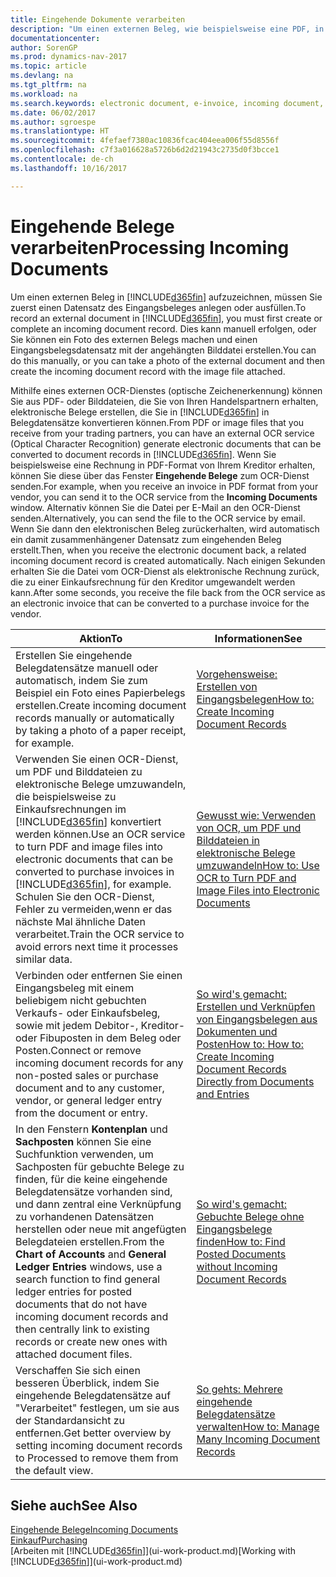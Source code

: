 ```yaml
---
title: Eingehende Dokumente verarbeiten
description: "Um einen externen Beleg, wie beispielsweise eine PDF, in Dynamics NAV aufzuzeichnen, müssen Sie zuerst einen eingehenden Belegdatensatz erstellen oder fertig stellen."
documentationcenter: 
author: SorenGP
ms.prod: dynamics-nav-2017
ms.topic: article
ms.devlang: na
ms.tgt_pltfrm: na
ms.workload: na
ms.search.keywords: electronic document, e-invoice, incoming document, OCR, ecommerce, document exchange, import invoice
ms.date: 06/02/2017
ms.author: sgroespe
ms.translationtype: HT
ms.sourcegitcommit: 4fefaef7380ac10836fcac404eea006f55d8556f
ms.openlocfilehash: c7f3a016628a5726b6d2d21943c2735d0f3bcce1
ms.contentlocale: de-ch
ms.lasthandoff: 10/16/2017

---
```

# <a name="processing-incoming-documents"></a><span data-ttu-id="efb87-103">Eingehende Belege verarbeiten</span><span class="sxs-lookup"><span data-stu-id="efb87-103">Processing Incoming Documents</span></span>
<span data-ttu-id="efb87-104">Um einen externen Beleg in [!INCLUDE[d365fin](includes/d365fin_md.md)] aufzuzeichnen, müssen Sie zuerst einen Datensatz des Eingangsbeleges anlegen oder ausfüllen.</span><span class="sxs-lookup"><span data-stu-id="efb87-104">To record an external document in [!INCLUDE[d365fin](includes/d365fin_md.md)], you must first create or complete an incoming document record.</span></span> <span data-ttu-id="efb87-105">Dies kann manuell erfolgen, oder Sie können ein Foto des externen Belegs machen und einen Eingangsbelegsdatensatz mit der angehängten Bilddatei erstellen.</span><span class="sxs-lookup"><span data-stu-id="efb87-105">You can do this manually, or you can take a photo of the external document and then create the incoming document record with the image file attached.</span></span>

<span data-ttu-id="efb87-106">Mithilfe eines externen OCR-Dienstes (optische Zeichenerkennung) können Sie aus PDF- oder Bilddateien, die Sie von Ihren Handelspartnern erhalten, elektronische Belege erstellen, die Sie in [!INCLUDE[d365fin](includes/d365fin_md.md)] in Belegdatensätze konvertieren können.</span><span class="sxs-lookup"><span data-stu-id="efb87-106">From PDF or image files that you receive from your trading partners, you can have an external OCR service (Optical Character Recognition) generate electronic documents that can be converted to document records in [!INCLUDE[d365fin](includes/d365fin_md.md)].</span></span> <span data-ttu-id="efb87-107">Wenn Sie beispielsweise eine Rechnung in PDF-Format von Ihrem Kreditor erhalten, können Sie diese über das Fenster **Eingehende Belege** zum OCR-Dienst senden.</span><span class="sxs-lookup"><span data-stu-id="efb87-107">For example, when you receive an invoice in PDF format from your vendor, you can send it to the OCR service from the **Incoming Documents** window.</span></span> <span data-ttu-id="efb87-108">Alternativ können Sie die Datei per E-Mail an den OCR-Dienst senden.</span><span class="sxs-lookup"><span data-stu-id="efb87-108">Alternatively, you can send the file to the OCR service by email.</span></span> <span data-ttu-id="efb87-109">Wenn Sie dann den elektronischen Beleg zurückerhalten, wird automatisch ein damit zusammenhängener Datensatz zum eingehenden Beleg erstellt.</span><span class="sxs-lookup"><span data-stu-id="efb87-109">Then, when you receive the electronic document back, a related incoming document record is created automatically.</span></span> <span data-ttu-id="efb87-110">Nach einigen Sekunden erhalten Sie die Datei vom OCR-Dienst als elektronische Rechnung zurück, die zu einer Einkaufsrechnung für den Kreditor umgewandelt werden kann.</span><span class="sxs-lookup"><span data-stu-id="efb87-110">After some seconds, you receive the file back from the OCR service as an electronic invoice that can be converted to a purchase invoice for the vendor.</span></span>

| <span data-ttu-id="efb87-111">Aktion</span><span class="sxs-lookup"><span data-stu-id="efb87-111">To</span></span> | <span data-ttu-id="efb87-112">Informationen</span><span class="sxs-lookup"><span data-stu-id="efb87-112">See</span></span> |
| --- | --- |
| <span data-ttu-id="efb87-113">Erstellen Sie eingehende Belegdatensätze manuell oder automatisch, indem Sie zum Beispiel ein Foto eines Papierbelegs erstellen.</span><span class="sxs-lookup"><span data-stu-id="efb87-113">Create incoming document records manually or automatically by taking a photo of a paper receipt, for example.</span></span> |[<span data-ttu-id="efb87-114">Vorgehensweise: Erstellen von Eingangsbelegen</span><span class="sxs-lookup"><span data-stu-id="efb87-114">How to: Create Incoming Document Records</span></span>](across-how-create-income-document-records.md) |
| <span data-ttu-id="efb87-115">Verwenden Sie einen OCR-Dienst, um PDF und Bilddateien zu elektronische Belege umzuwandeln, die beispielsweise zu Einkaufsrechnungen im [!INCLUDE[d365fin](includes/d365fin_md.md)] konvertiert werden können.</span><span class="sxs-lookup"><span data-stu-id="efb87-115">Use an OCR service to turn PDF and image files into electronic documents that can be converted to purchase invoices in [!INCLUDE[d365fin](includes/d365fin_md.md)], for example.</span></span> <span data-ttu-id="efb87-116">Schulen Sie den OCR-Dienst, Fehler zu vermeiden,wenn er das nächste Mal ähnliche Daten verarbeitet.</span><span class="sxs-lookup"><span data-stu-id="efb87-116">Train the OCR service to avoid errors next time it processes similar data.</span></span> |[<span data-ttu-id="efb87-117">Gewusst wie: Verwenden von OCR, um PDF und Bilddateien in elektronische Belege umzuwandeln</span><span class="sxs-lookup"><span data-stu-id="efb87-117">How to: Use OCR to Turn PDF and Image Files into Electronic Documents</span></span>](across-how-use-ocr-pdf-images-files.md) |
| <span data-ttu-id="efb87-118">Verbinden oder entfernen Sie einen Eingangsbeleg mit einem beliebigem nicht gebuchten Verkaufs- oder Einkaufsbeleg, sowie mit jedem Debitor-, Kreditor- oder Fibuposten in dem Beleg oder Posten.</span><span class="sxs-lookup"><span data-stu-id="efb87-118">Connect or remove incoming document records for any non-posted sales or purchase document and to any customer, vendor, or general ledger entry from the document or entry.</span></span> |[<span data-ttu-id="efb87-119">So wird's gemacht: Erstellen und Verknüpfen von Eingangsbelegen aus Dokumenten und Posten</span><span class="sxs-lookup"><span data-stu-id="efb87-119">How to: How to: Create Incoming Document Records Directly from Documents and Entries</span></span>](across-how-connect-disconnect-income-document-records.md) |
| <span data-ttu-id="efb87-120">In den Fenstern **Kontenplan** und **Sachposten** können Sie eine Suchfunktion verwenden, um Sachposten für gebuchte Belege zu finden, für die keine eingehende Belegdatensätze vorhanden sind, und dann zentral eine Verknüpfung zu vorhandenen Datensätzen herstellen oder neue mit angefügten Belegdateien erstellen.</span><span class="sxs-lookup"><span data-stu-id="efb87-120">From the **Chart of Accounts** and **General Ledger Entries** windows, use a search function to find general ledger entries for posted documents that do not have incoming document records and then centrally link to existing records or create new ones with attached document files.</span></span> |[<span data-ttu-id="efb87-121">So wird's gemacht: Gebuchte Belege ohne Eingangsbelege finden</span><span class="sxs-lookup"><span data-stu-id="efb87-121">How to: Find Posted Documents without Incoming Document Records</span></span>](across-how-find-posted-documents-without-income-document-records.md) |
| <span data-ttu-id="efb87-122">Verschaffen Sie sich einen besseren Überblick, indem Sie eingehende Belegdatensätze auf "Verarbeitet" festlegen, um sie aus der Standardansicht zu entfernen.</span><span class="sxs-lookup"><span data-stu-id="efb87-122">Get better overview by setting incoming document records to Processed to remove them from the default view.</span></span> |[<span data-ttu-id="efb87-123">So gehts: Mehrere eingehende Belegdatensätze verwalten</span><span class="sxs-lookup"><span data-stu-id="efb87-123">How to: Manage Many Incoming Document Records</span></span>](across-how-manage-many-income-document-records.md) |

## <a name="see-also"></a><span data-ttu-id="efb87-124">Siehe auch</span><span class="sxs-lookup"><span data-stu-id="efb87-124">See Also</span></span>
[<span data-ttu-id="efb87-125">Eingehende Belege</span><span class="sxs-lookup"><span data-stu-id="efb87-125">Incoming Documents</span></span>](across-income-documents.md)  
[<span data-ttu-id="efb87-126">Einkauf</span><span class="sxs-lookup"><span data-stu-id="efb87-126">Purchasing</span></span>](purchasing-manage-purchasing.md)  
<span data-ttu-id="efb87-127">[Arbeiten mit [!INCLUDE[d365fin](includes/d365fin_md.md)]](ui-work-product.md)</span><span class="sxs-lookup"><span data-stu-id="efb87-127">[Working with [!INCLUDE[d365fin](includes/d365fin_md.md)]](ui-work-product.md)</span></span>

